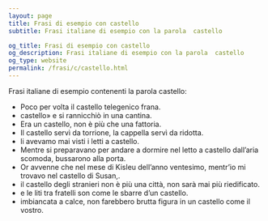 ```yaml
---
layout: page
title: Frasi di esempio con castello 
subtitle: Frasi italiane di esempio con la parola  castello

og_title: Frasi di esempio con castello 
og_description: Frasi italiane di esempio con la parola  castello
og_type: website
permalink: /frasi/c/castello.html
---
```


Frasi italiane di esempio contenenti la parola castello:


- Poco per volta il castello telegenico frana.
- castello» e si rannicchiò in una cantina.
- Era un castello, non è più che una fattoria.
- Il castello servì da torrione, la cappella servì da ridotta.
- li avevamo mai visti i letti a castello.
- Mentre si preparavano per andare a dormire nel letto a castello dall’aria scomoda, bussarono alla porta.
- Or avvenne che nel mese di Kisleu dell’anno ventesimo, mentr’io mi trovavo nel castello di Susan,.
- il castello degli stranieri non è più una città, non sarà mai più riedificato.
- e le liti tra fratelli son come le sbarre d’un castello.
- imbiancata a calce, non farebbero brutta figura in un castello come il vostro.
